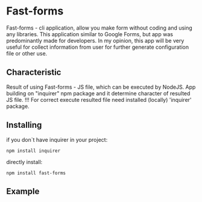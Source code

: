# Fast-forms

Fast-forms - cli application, allow you make form without coding and using any libraries.
This application similar to Google Forms, but app was predominantly made for developers.
In my opinion, this app will be very useful for collect information from user for further
generate configuration file or other use.

## Сharacteristic

Result of using Fast-forms - JS file, which can be executed by NodeJS.
App building on "inquirer" npm package and it determine character of resulted JS file.
!!! For correct execute resulted file need installed (locally) 'inquirer' package.


## Installing

if you don`t have inquirer in your project:
```
npm install inquirer
```
directly install:
```
npm install fast-forms
```

## Example